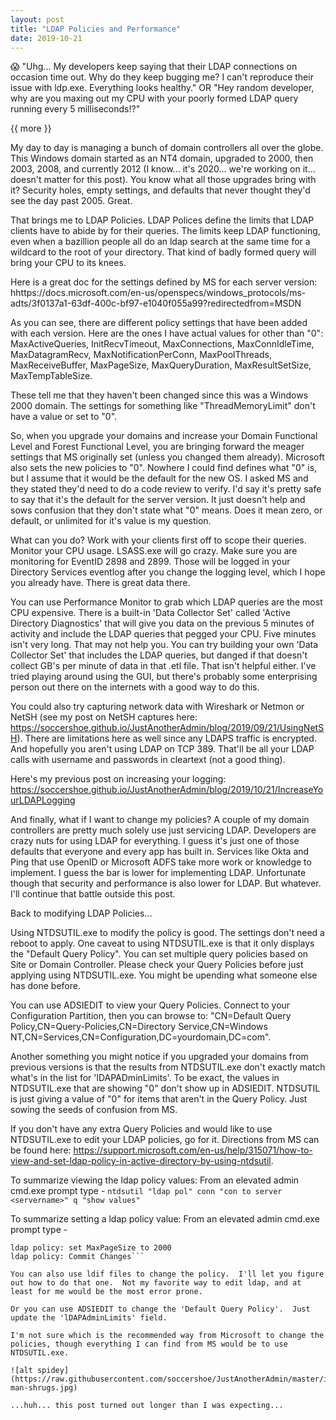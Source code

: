 ```yaml
---
layout: post
title: "LDAP Policies and Performance"
date: 2019-10-21
---
```


:scream:  "Uhg...  My developers keep saying that their LDAP connections on occasion time out.  Why do they keep bugging me?  I can't reproduce their issue with ldp.exe.  Everything looks healthy."  OR "Hey random developer, why are you maxing out my CPU with your poorly formed LDAP query running every 5 milliseconds!?"

{{ more }}

My day to day is managing a bunch of domain controllers all over the globe.  This Windows domain started as an NT4 domain, upgraded to 2000, then 2003, 2008, and currently 2012 (I know...  it's 2020... we're working on it... doesn't matter for this post).  You know what all those upgrades bring with it?  Security holes, empty settings, and defaults that never thought they'd see the day past 2005.  Great.  

That brings me to LDAP Policies.  LDAP Polices define the limits that LDAP clients have to abide by for their queries.  The limits keep LDAP functioning, even when a bazillion people all do an ldap search at the same time for a wildcard to the root of your directory.  That kind of badly formed query will bring your CPU to its knees.  

Here is a great doc for the settings defined by MS for each server version: hhttps://docs.microsoft.com/en-us/openspecs/windows_protocols/ms-adts/3f0137a1-63df-400c-bf97-e1040f055a99?redirectedfrom=MSDN

As you can see, there are different policy settings that have been added with each version.  Here are the ones I have actual values for other than "0": MaxActiveQueries, InitRecvTimeout, MaxConnections, MaxConnIdleTime, MaxDatagramRecv, MaxNotificationPerConn, MaxPoolThreads, MaxReceiveBuffer, MaxPageSize, MaxQueryDuration, MaxResultSetSize, MaxTempTableSize.

These tell me that they haven't been changed since this was a Windows 2000 domain.  The settings for something like "ThreadMemoryLimit" don't have a value or set to "0".  

So, when you upgrade your domains and increase your Domain Functional Level and Forest Functional Level, you are bringing forward the meager settings that MS originally set (unless you changed them already).  Microsoft also sets the new policies to "0".  Nowhere I could find defines what "0" is, but I assume that it would be the default for the new OS.  I asked MS and they stated they'd need to do a code review to verify.  I'd say it's pretty safe to say that it's the default for the server version.  It just doesn't help and sows confusion that they don't state what "0" means.  Does it mean zero, or default, or unlimited for it's value is my question.

What can you do?  Work with your clients first off to scope their queries.  Monitor your CPU usage.  LSASS.exe will go crazy.  Make sure you are monitoring for EventID 2898 and 2899.  Those will be logged in your Directory Services eventlog after you change the logging level, which I hope you already have.  There is great data there.

You can use Performance Monitor to grab which LDAP queries are the most CPU expensive.  There is a built-in 'Data Collector Set' called 'Active Directory Diagnostics' that will give you data on the previous 5 minutes of activity and include the LDAP queries that pegged your CPU.  Five minutes isn't very long.  That may not help you.  You can try building your own 'Data Collector Set' that includes the LDAP queries, but danged if that doesn't collect GB's per minute of data in that .etl file.  That isn't helpful either.  I've tried playing around using the GUI, but there's probably some enterprising person out there on the internets with a good way to do this.  

You could also try capturing network data with Wireshark or Netmon or NetSH (see my post on NetSH captures here: https://soccershoe.github.io/JustAnotherAdmin/blog/2019/09/21/UsingNetSH).  There are limitations here as well since any LDAPS traffic is encrypted.  And hopefully you aren't using LDAP on TCP 389.  That'll be all your LDAP calls with username and passwords in cleartext (not a good thing).

Here's my previous post on increasing your logging: https://soccershoe.github.io/JustAnotherAdmin/blog/2019/10/21/IncreaseYourLDAPLogging

And finally, what if I want to change my policies?  A couple of my domain controllers are pretty much solely use just servicing LDAP.  Developers are crazy nuts for using LDAP for everything.  I guess it's just one of those defaults that everyone and every app has built in.  Services like Okta and Ping that use OpenID or Microsoft ADFS take more work or knowledge to implement.  I guess the bar is lower for implementing LDAP.  Unfortunate though that security and performance is also lower for LDAP.  But whatever.  I'll continue that battle outside this post.

Back to modifying LDAP Policies...

Using NTDSUTIL.exe to modify the policy is good.  The settings don't need a reboot to apply.  One caveat to using NTDSUTIL.exe is that it only displays the "Default Query Policy".  You can set multiple query policies based on Site or Domain Controller.  Please check your Query Policies before just applying using NTDSUTIL.exe.  You might be upending what someone else has done before.

You can use ADSIEDIT to view your Query Policies.  Connect to your Configuration Partition, then you can browse to: "CN=Default Query Policy,CN=Query-Policies,CN=Directory Service,CN=Windows NT,CN=Services,CN=Configuration,DC=yourdomain,DC=com".

Another something you might notice if you upgraded your domains from previous versions is that the results from NTDSUTIL.exe don't exactly match what's in the list for 'lDAPADminLimits'.  To be exact, the values in NTDSUTIL.exe that are showing "0" don't show up in ADSIEDIT.  NTDSUTIL is just giving a value of "0" for items that aren't in the Query Policy.  Just sowing the seeds of confusion from MS.  

If you don't have any extra Query Policies and would like to use NTDSUTIL.exe to edit your LDAP policies, go for it.  Directions from MS can be found here: https://support.microsoft.com/en-us/help/315071/how-to-view-and-set-ldap-policy-in-active-directory-by-using-ntdsutil.

To summarize viewing the ldap policy values:  From an elevated admin cmd.exe prompt type - ```ntdsutil "ldap pol" conn "con to server <servername>" q "show values"```

To summarize setting a ldap policy value:  From an elevated admin cmd.exe prompt type - 
```ntdsutil "ldap pol" conn "con to server <servername>" q
ldap policy: set MaxPageSize to 2000
ldap policy: Commit Changes```

You can also use ldif files to change the policy.  I'll let you figure out how to do that one.  Not my favorite way to edit ldap, and at least for me would be the most error prone.  

Or you can use ADSIEDIT to change the 'Default Query Policy'.  Just update the 'lDAPAdminLimits' field.  

I'm not sure which is the recommended way from Microsoft to change the policies, though everything I can find from MS would be to use NTDSUTIL.exe.  

![alt spidey](https://raw.githubusercontent.com/soccershoe/JustAnotherAdmin/master/images/spider-man-shrugs.jpg)

...huh... this post turned out longer than I was expecting...